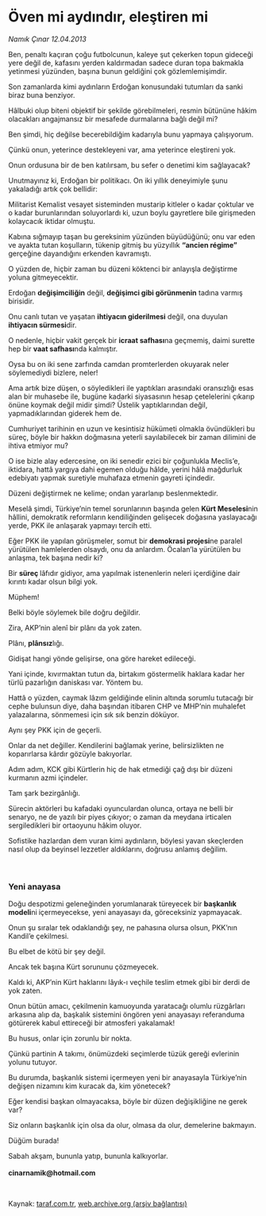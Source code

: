 # Öven mi aydındır, eleştiren mi

*Namık Çınar 12.04.2013*

<div class="yazi"><p>Ben, penaltı kaçıran çoğu futbolcunun, kaleye şut çekerken topun gideceği yere değil de, kafasını yerden kaldırmadan sadece duran topa bakmakla yetinmesi yüzünden, başına bunun geldiğini çok gözlemlemişimdir.</p>
<p>Son zamanlarda kimi aydınların Erdoğan konusundaki tutumları da sanki biraz buna benziyor.</p>
<p>Hâlbuki olup biteni objektif bir şekilde görebilmeleri, resmin bütününe hâkim olacakları angajmansız bir mesafede durmalarına bağlı değil mi?</p>
<p>Ben şimdi, hiç değilse becerebildiğim kadarıyla bunu yapmaya çalışıyorum.</p>
<p>Çünkü onun, yeterince destekleyeni var, ama yeterince eleştireni yok.</p>
<p>Onun ordusuna bir de ben katılırsam, bu sefer o denetimi kim sağlayacak?</p>
<p>Unutmayınız ki, Erdoğan bir politikacı. On iki yıllık deneyimiyle şunu yakaladığı artık çok bellidir:</p>
<p>Militarist Kemalist vesayet sisteminden mustarip kitleler o kadar çoktular ve o kadar burunlarından soluyorlardı ki, uzun boylu gayretlere bile girişmeden kolaycacık iktidar olmuştu.</p>
<p>Kabına sığmayıp taşan bu gereksinim yüzünden büyüdüğünü; onu var eden ve ayakta tutan koşulların, tükenip gitmiş bu yüzyıllık <b>“ancien régime”</b> gerçeğine dayandığını erkenden kavramıştı.</p>
<p>O yüzden de, hiçbir zaman bu düzeni köktenci bir anlayışla değiştirme yoluna gitmeyecektir.</p>
<p>Erdoğan <b>değişimciliğin</b> değil, <b>değişimci gibi görünmenin</b> tadına varmış birisidir.</p>
<p>Onu canlı tutan ve yaşatan <b>ihtiyacın giderilmesi</b> değil, ona duyulan <b>ihtiyacın sürmesi</b>dir.</p>
<p>O nedenle, hiçbir vakit gerçek bir <b>icraat safhası</b>na geçmemiş, daimi surette hep bir <b>vaat safhası</b>nda kalmıştır.</p>
<p>Oysa bu on iki sene zarfında camdan promterlerden okuyarak neler söylemediydi bizlere, neler!</p>
<p>Ama artık bize düşen, o söyledikleri ile yaptıkları arasındaki oransızlığı esas alan bir muhasebe ile, bugüne kadarki siyasasının hesap çetelelerini çıkarıp önüne koymak değil midir şimdi? Üstelik yaptıklarından değil, yapmadıklarından giderek hem de.</p>
<p>Cumhuriyet tarihinin en uzun ve kesintisiz hükümeti olmakla övündükleri bu süreç, böyle bir hakkın doğmasına yeterli sayılabilecek bir zaman dilimini de ihtiva etmiyor mu?</p>
<p>O ise bizle alay edercesine, on iki senedir ezici bir çoğunlukla Meclis’e, iktidara, hattâ yargıya dahi egemen olduğu hâlde, yerini hâlâ mağdurluk edebiyatı yapmak suretiyle muhafaza etmenin gayreti içindedir.</p>
<p>Düzeni değiştirmek ne kelime; ondan yararlanıp beslenmektedir.</p>
<p>Meselâ şimdi, Türkiye’nin temel sorunlarının başında gelen <b>Kürt Meselesi</b>nin hâllini, demokratik reformların kendiliğinden gelişecek doğasına yaslayacağı yerde, PKK ile anlaşarak yapmayı tercih etti.</p>
<p>Eğer PKK ile yapılan görüşmeler, somut bir <b>demokrasi projesi</b>ne paralel yürütülen hamlelerden olsaydı, onu da anlardım. Öcalan’la yürütülen bu anlaşma, tek başına nedir ki?</p>
<p>Bir <b>süreç </b>lâfıdır gidiyor, ama yapılmak istenenlerin neleri içerdiğine dair kırıntı kadar olsun bilgi yok.</p>
<p>Müphem!</p>
<p>Belki böyle söylemek bile doğru değildir.</p>
<p>Zira, AKP’nin alenî bir plânı da yok zaten.</p>
<p>Plânı, <b>plânsız</b>lığı.</p>
<p>Gidişat hangi yönde gelişirse, ona göre hareket edileceği.</p>
<p>Yani içinde, kıvırmaktan tutun da, birtakım göstermelik haklara kadar her türlü pazarlığın daniskası var. Yöntem bu.</p>
<p>Hattâ o yüzden, caymak lâzım geldiğinde elinin altında sorumlu tutacağı bir cephe bulunsun diye, daha başından itibaren CHP ve MHP’nin muhalefet yalazalarına, sönmemesi için sık sık benzin döküyor.</p>
<p>Aynı şey PKK için de geçerli.</p>
<p>Onlar da net değiller. Kendilerini bağlamak yerine, belirsizlikten ne koparırlarsa kârdır gözüyle bakıyorlar.</p>
<p>Adım adım, KCK gibi Kürtlerin hiç de hak etmediği çağ dışı bir düzeni kurmanın azmi içindeler.</p>
<p>Tam şark bezirgânlığı.</p>
<p>Sürecin aktörleri bu kafadaki oyunculardan olunca, ortaya ne belli bir senaryo, ne de yazılı bir piyes çıkıyor; o zaman da meydana irticalen sergiledikleri bir ortaoyunu hâkim oluyor.</p>
<p>Sofistike hazlardan dem vuran kimi aydınların, böylesi yavan skeçlerden nasıl olup da beyinsel lezzetler aldıklarını, doğrusu anlamış değilim.<br/><br/><br/></p>
<h3>Yeni anayasa</h3>
<p>Doğu despotizmi geleneğinden yorumlanarak türeyecek bir <b>başkanlık modeli</b>ni<b> </b>içermeyecekse, yeni anayasayı da, göreceksiniz yapmayacak.</p>
<p>Onun şu sıralar tek odaklandığı şey, ne pahasına olursa olsun, PKK’nın Kandil’e çekilmesi.</p>
<p>Bu elbet de kötü bir şey değil.</p>
<p>Ancak tek başına Kürt sorununu çözmeyecek.</p>
<p>Kaldı ki, AKP’nin Kürt haklarını lâyık-ı veçhile teslim etmek gibi bir derdi de yok zaten.</p>
<p>Onun bütün amacı, çekilmenin kamuoyunda yaratacağı olumlu rüzgârları arkasına alıp da, başkalık sistemini öngören yeni anayasayı referanduma götürerek kabul ettireceği bir atmosferi yakalamak!</p>
<p>Bu husus, onlar için zorunlu bir nokta.</p>
<p>Çünkü partinin A takımı, önümüzdeki seçimlerde tüzük gereği evlerinin yolunu tutuyor.</p>
<p>Bu durumda, başkanlık sistemi içermeyen yeni bir anayasayla Türkiye’nin değişen nizamını kim kuracak da, kim yönetecek?</p>
<p>Eğer kendisi başkan olmayacaksa, böyle bir düzen değişikliğine ne gerek var?</p>
<p>Siz onların başkanlık için olsa da olur, olmasa da olur, demelerine bakmayın.</p>
<p>Düğüm burada!</p>
<p>Sabah akşam, bununla yatıp, bununla kalkıyorlar.<strong><br/><br/></strong><b>cinarnamik@hotmail.com</b></p>
<p> </p>
</div>

Kaynak: [taraf.com.tr](http://www.taraf.com.tr/namik-cinar/makale-oven-mi-aydindir-elestiren-mi.htm), [web.archive.org (arşiv bağlantısı)](http://web.archive.org/web/20131107112037/http://www.taraf.com.tr/namik-cinar/makale-oven-mi-aydindir-elestiren-mi.htm)

